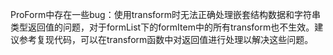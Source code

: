 ProForm中存在一些bug：使用transform时无法正确处理嵌套结构数据和字符串类型返回值的问题，对于formList下的formItem中的所有transform也不生效。建议参考复现代码，可以在transform函数中对返回值进行处理以解决这些问题。

